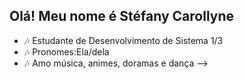 ## Olá! Meu nome é Stéfany Carollyne

* 🎶 Estudante de Desenvolvimento de Sistema 1/3
* 🎶 Pronomes:Ela/dela
* 🎶 Amo música, animes, doramas e dança
-->
